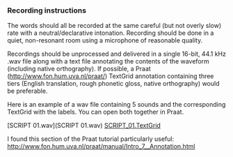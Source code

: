 ### Recording instructions

The words should all be recorded at the same careful (but not overly slow) rate with a neutral/declarative intonation. Recording should be done in a quiet, non-resonant room using a microphone of reasonable quality.

Recordings should be unprocessed and delivered in a single 16-bit, 44.1 kHz .wav file along with a text file annotating the contents of the waveform (including native orthography). If possible, a Praat (http://www.fon.hum.uva.nl/praat/) TextGrid annotation containing three tiers (English translation, rough phonetic gloss, native orthography) would be preferable.

Here is an example of a wav file containing 5 sounds and the corresponding TextGrid with the labels. You can open both together in Praat. 

[SCRIPT 01.wav](SCRIPT 01.wav)
[SCRIPT_01.TextGrid](SCRIPT_01.TextGrid)

[id]: SCRIPT_01.TextGrid "Title"

I found this section of the Praat tutorial particularly useful:
http://www.fon.hum.uva.nl/praat/manual/Intro_7__Annotation.html






